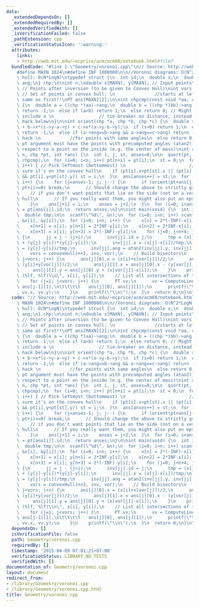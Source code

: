 ```yaml
---
data:
  _extendedDependsOn: []
  _extendedRequiredBy: []
  _extendedVerifiedWith: []
  _isVerificationFailed: false
  _pathExtension: cpp
  _verificationStatusIcon: ':warning:'
  attributes:
    links:
    - http://web.mit.edu/~ecprice/acm/acm08/notebook.html#file7
  bundledCode: "#line 1 \"Geometry/voronoi.cpp\"\n// Source: http://web.mit.edu/~ecprice/acm/acm08/notebook.html#file7\n\
    #define MAXN 1024\n#define INF 1000000\n\n//Voronoi diagrams: O(N^2*LogN)\n//Convex\
    \ hull: O(N*LogN)\ntypedef struct {\n  int id;\n  double x;\n  double y;\n  double\
    \ ang;\n} chp;\n\nint n;\ndouble x[MAXN], y[MAXN]; // Input points\nchp inv[2*MAXN];\
    \ // Points after inversion (to be given to Convex Hull)\nint vors;\nint vor[MAXN];\
    \ // Set of points in convex hull; \n               //starts at lefmost; last\
    \ same as first!!\nPT ans[MAXN][2];\n\nint chpcmp(const void *aa, const void *bb)\
    \ {\n  double a = ((chp *)aa)->ang;\n  double b = ((chp *)bb)->ang;\n  if (a<b)\
    \ return -1;\n  else if (a>b) return 1;\n  else return 0; // Might be better to\
    \ include a \n                 // tie-breaker on distance, instead of the cheap\
    \ hack below\n}\n\nint orient(chp *a, chp *b, chp *c) {\n  double s = a->x*(b->y-c->y)\
    \ + b->x*(c->y-a->y) + c->x*(a->y-b->y);\n  if (s>0) return 1;\n  else if (s<0)\
    \ return -1;\n  else if (a->ang==b->ang && a->ang==c->ang) return -1; // Cheap\
    \ hack \n           //for points with same angles\n  else return 0;\n}\n\n//the\
    \ pt argument must have the points with precomputed angles (atan2()'s)\n//with\
    \ respect to a point on the inside (e.g. the center of mass)\nint convexHull(int\
    \ n, chp *pt, int *ans) {\n  int i, j, st, anses=0;\n\n  qsort(pt, n, sizeof(chp),\
    \ chpcmp);\n  for (i=0; i<n; i++) pt[n+i] = pt[i];\n  st = 0;\n  for (i=1; i<n;\
    \ i++) { // Pick leftmost (bottommost) \n                        //point to make\
    \ sure it's on the convex hull\n    if (pt[i].x<pt[st].x || (pt[i].x==pt[st].x\
    \ && pt[i].y<pt[st].y)) st = i;\n  }\n  ans[anses++] = st;\n  for (i=st+1; i<=st+n;\
    \ i++) {\n    for (j=anses-1; j; j--) {\n      if (orient(pt+ans[j-1], pt+ans[j],\
    \ pt+i)>=0) break;\n      // Should change the above to strictly greater,\n  \
    \    // if you don't want points that lie on the side (not on a vertex) of the\
    \ hull\n      // If you really want them, you might also put an epsilon in orient\n\
    \    }\n    ans[j+1] = i;\n    anses = j+2;\n  }\n  for (i=0; i<anses; i++) ans[i]\
    \ = pt[ans[i]].id;\n  return anses;\n}\n\nint main(void) {\n  int i, j, jj;\n\
    \  double tmp;\n\n  scanf(\"%d\", &n);\n  for (i=0; i<n; i++) scanf(\"%lf %lf\"\
    , &x[i], &y[i]);\n  for (i=0; i<n; i++) {\n    x[n] = 2*(-INF)-x[i]; y[n] = y[i];\n\
    \    x[n+1] = x[i]; y[n+1] = 2*INF-y[i];\n    x[n+2] = 2*INF-x[i]; y[n+2] = y[i];\n\
    \    x[n+3] = x[i]; y[n+3] = 2*(-INF)-y[i];\n    for (j=0; j<n+4; j++) if (j!=i)\
    \ {\n      jj = j - (j>i);\n      inv[jj].id = j;\n      tmp = (x[j]-x[i])*(x[j]-x[i])\
    \ + (y[j]-y[i])*(y[j]-y[i]);\n      inv[jj].x = (x[j]-x[i])/tmp;\n      inv[jj].y\
    \ = (y[j]-y[i])/tmp;\n      inv[jj].ang = atan2(inv[jj].y, inv[jj].x);\n    }\n\
    \    vors = convexHull(n+3, inv, vor);\n    // Build bisectors\n    for (j=0;\
    \ j<vors; j++) {\n      ans[j][0].x = (x[i]+x[vor[j]])/2;\n      ans[j][0].y =\
    \ (y[i]+y[vor[j]])/2;\n      ans[j][1].x = ans[j][0].x - (y[vor[j]]-y[i]);\n \
    \     ans[j][1].y = ans[j][0].y + (x[vor[j]]-x[i]);\n    }\n    printf(\"Around\
    \ (%lf, %lf)\\n\", x[i], y[i]);\n    // List all intersections of the bisectors\n\
    \    for (j=1; j<vors; j++) {\n      PT vv;\n      vv = ComputeLineIntersection(ans[j-1][0],\
    \ ans[j-1][1],\n\t\t\t\t   ans[j][0], ans[j][1]);\n      printf(\"%lf, %lf\\n\"\
    , vv.x, vv.y);\n    }\n    printf(\"\\n\");\n  }\n  return 0;\n}\n"
  code: "// Source: http://web.mit.edu/~ecprice/acm/acm08/notebook.html#file7\n#define\
    \ MAXN 1024\n#define INF 1000000\n\n//Voronoi diagrams: O(N^2*LogN)\n//Convex\
    \ hull: O(N*LogN)\ntypedef struct {\n  int id;\n  double x;\n  double y;\n  double\
    \ ang;\n} chp;\n\nint n;\ndouble x[MAXN], y[MAXN]; // Input points\nchp inv[2*MAXN];\
    \ // Points after inversion (to be given to Convex Hull)\nint vors;\nint vor[MAXN];\
    \ // Set of points in convex hull; \n               //starts at lefmost; last\
    \ same as first!!\nPT ans[MAXN][2];\n\nint chpcmp(const void *aa, const void *bb)\
    \ {\n  double a = ((chp *)aa)->ang;\n  double b = ((chp *)bb)->ang;\n  if (a<b)\
    \ return -1;\n  else if (a>b) return 1;\n  else return 0; // Might be better to\
    \ include a \n                 // tie-breaker on distance, instead of the cheap\
    \ hack below\n}\n\nint orient(chp *a, chp *b, chp *c) {\n  double s = a->x*(b->y-c->y)\
    \ + b->x*(c->y-a->y) + c->x*(a->y-b->y);\n  if (s>0) return 1;\n  else if (s<0)\
    \ return -1;\n  else if (a->ang==b->ang && a->ang==c->ang) return -1; // Cheap\
    \ hack \n           //for points with same angles\n  else return 0;\n}\n\n//the\
    \ pt argument must have the points with precomputed angles (atan2()'s)\n//with\
    \ respect to a point on the inside (e.g. the center of mass)\nint convexHull(int\
    \ n, chp *pt, int *ans) {\n  int i, j, st, anses=0;\n\n  qsort(pt, n, sizeof(chp),\
    \ chpcmp);\n  for (i=0; i<n; i++) pt[n+i] = pt[i];\n  st = 0;\n  for (i=1; i<n;\
    \ i++) { // Pick leftmost (bottommost) \n                        //point to make\
    \ sure it's on the convex hull\n    if (pt[i].x<pt[st].x || (pt[i].x==pt[st].x\
    \ && pt[i].y<pt[st].y)) st = i;\n  }\n  ans[anses++] = st;\n  for (i=st+1; i<=st+n;\
    \ i++) {\n    for (j=anses-1; j; j--) {\n      if (orient(pt+ans[j-1], pt+ans[j],\
    \ pt+i)>=0) break;\n      // Should change the above to strictly greater,\n  \
    \    // if you don't want points that lie on the side (not on a vertex) of the\
    \ hull\n      // If you really want them, you might also put an epsilon in orient\n\
    \    }\n    ans[j+1] = i;\n    anses = j+2;\n  }\n  for (i=0; i<anses; i++) ans[i]\
    \ = pt[ans[i]].id;\n  return anses;\n}\n\nint main(void) {\n  int i, j, jj;\n\
    \  double tmp;\n\n  scanf(\"%d\", &n);\n  for (i=0; i<n; i++) scanf(\"%lf %lf\"\
    , &x[i], &y[i]);\n  for (i=0; i<n; i++) {\n    x[n] = 2*(-INF)-x[i]; y[n] = y[i];\n\
    \    x[n+1] = x[i]; y[n+1] = 2*INF-y[i];\n    x[n+2] = 2*INF-x[i]; y[n+2] = y[i];\n\
    \    x[n+3] = x[i]; y[n+3] = 2*(-INF)-y[i];\n    for (j=0; j<n+4; j++) if (j!=i)\
    \ {\n      jj = j - (j>i);\n      inv[jj].id = j;\n      tmp = (x[j]-x[i])*(x[j]-x[i])\
    \ + (y[j]-y[i])*(y[j]-y[i]);\n      inv[jj].x = (x[j]-x[i])/tmp;\n      inv[jj].y\
    \ = (y[j]-y[i])/tmp;\n      inv[jj].ang = atan2(inv[jj].y, inv[jj].x);\n    }\n\
    \    vors = convexHull(n+3, inv, vor);\n    // Build bisectors\n    for (j=0;\
    \ j<vors; j++) {\n      ans[j][0].x = (x[i]+x[vor[j]])/2;\n      ans[j][0].y =\
    \ (y[i]+y[vor[j]])/2;\n      ans[j][1].x = ans[j][0].x - (y[vor[j]]-y[i]);\n \
    \     ans[j][1].y = ans[j][0].y + (x[vor[j]]-x[i]);\n    }\n    printf(\"Around\
    \ (%lf, %lf)\\n\", x[i], y[i]);\n    // List all intersections of the bisectors\n\
    \    for (j=1; j<vors; j++) {\n      PT vv;\n      vv = ComputeLineIntersection(ans[j-1][0],\
    \ ans[j-1][1],\n\t\t\t\t   ans[j][0], ans[j][1]);\n      printf(\"%lf, %lf\\n\"\
    , vv.x, vv.y);\n    }\n    printf(\"\\n\");\n  }\n  return 0;\n}\n"
  dependsOn: []
  isVerificationFile: false
  path: Geometry/voronoi.cpp
  requiredBy: []
  timestamp: '2015-04-09 07:01:21+07:00'
  verificationStatus: LIBRARY_NO_TESTS
  verifiedWith: []
documentation_of: Geometry/voronoi.cpp
layout: document
redirect_from:
- /library/Geometry/voronoi.cpp
- /library/Geometry/voronoi.cpp.html
title: Geometry/voronoi.cpp
---
```

